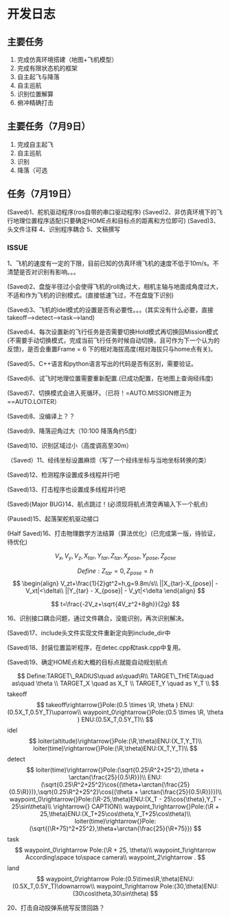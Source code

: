 # 开发日志

## 主要任务

1. 完成仿真环境搭建（地图+飞机模型）
2. 完成有限状态机的框架
3. 自主起飞与降落
4. 自主巡航
5. 识别位置解算
6. 俯冲精确打击

## 主要任务（7月9日）

1. 完成自主起飞
2. 自主巡航
3. 识别
4. 降落（可选

## 任务（7月19日）

(Saved)1、舵机驱动程序(ros自带的串口驱动程序)
(Saved)2、非仿真环境下的飞行地理位置程序适配(只要确定HOME点和目标点的距离和方位即可)
(Saved)3、头文件注释
4、识别程序耦合
5、文稿撰写

### ISSUE

1、飞机的速度有一定的下限，目前已知的仿真环境飞机的速度不低于10m/s。不清楚是否对识别有影响。。。

(Saved)2、盘旋半径过小会使得飞机的roll角过大，相机主轴与地面成角度过大，不适和作为飞机的识别模式。(直接低速飞过，不在盘旋下识别)

(Saved)3、飞机的idel模式的设置是否有必要性。。。(其实没有什么必要，直接takeoff-->detect-->task-->land)

(Saved)4、每次设置新的飞行任务是否需要切换Hold模式再切换回Mission模式(不需要手动切换模式，完成当前飞行任务时候自动切换，且可作为下一个认为的反馈)，是否会重置Frame = 6 下的相对海拔高度(相对海拔只与home点有关)。

(Saved)5、C++语言和python语言写出的代码是否有区别，需要验证。

(Saved)6、试飞时地理位置需要重新配置.(已成功配置，在地图上查询经纬度)

(Saved)7、切换模式会进入死循环。（已将！=AUTO.MISSION修正为==AUTO.LOITER）

(Saved)8、没编译上？？

(Saved)9、降落迎角过大（10:100 降落角约5度）

(Saved)10、识别区域过小（高度调高至30m）

（Saved）11、经纬坐标设置麻烦（写了一个经纬坐标与当地坐标转换的类）

(Saved)12、检测程序设置成多线程并行吧

(Saved)13、打击程序也设置成多线程并行吧

(Saved){Major BUG}14、航点跳过！(必须现将航点清空再输入下一个航点)

(Paused)15、起落架舵机驱动接口

(Half Saved)16、打击物理数学方法结算（算法优化）(已完成第一版，待验证，待优化)

$$
V_x,V_y,V_z,X_{tar},Y_{tar},Z_{tar},X_{pose},Y_{pose},Z_{pose}
$$

$$
Define:Z_{tar} = 0,Z_{pose} = h
$$
$$
\begin{align}
    V_zt+\frac{1}{2}gt^2=h,g=9.8m/s\\
    ||X_{tar}-X_{pose}| - V_xt|<\delta\\
    ||Y_{tar} - X_{pose}| - V_yt|<\delta
\end{align}
$$

$$
t=\frac{-2V_z+\sqrt{4V_z^2+8gh}}{2g}
$$

16、识别接口耦合问题，通过文件耦合，没能识别，再次识别解决。

(Saved)17、include头文件实现文件重新定向到include_dir中

(Saved)18、封装位置监听程序，在detec.cpp和task.cpp中复用。

(Saved)19、确定HOME点和大概的目标点就能自动规划航点

$$
Define:TARGET\_RADIUS\quad as\quad\R\\
TARGET\_THETA\quad as\quad \theta \\
TARGET_X \quad as X_T \\
TARGET_Y \quad as Y_T \\
$$
takeoff
$$
takeoff\rightarrow{}Pole:(0.5 \times \R, \theta ) ENU:(0.5X_T,0.5Y_T)\uparrow\\
waypoint_0\rightarrow{}Pole:(0.5 \times \R, \theta ) ENU:(0.5X_T,0.5Y_T)\\
$$
idel
$$
loiter(altitude)\rightarrow{}Pole:(\R,\theta)ENU:(X_T,Y_T)\\
loiter(time)\rightarrow{}Pole:(\R,\theta)ENU:(X_T,Y_T)\\
$$
detect
$$
loiter(time)\rightarrow{}Pole:(\sqrt{0.25\R^2+25^2},\theta + \arctan{\frac{25}{0.5\R}})\\
ENU:(\sqrt{0.25\R^2+25^2}\cos{(\theta+\arctan{\frac{25}{0.5\R}})},\sqrt{0.25\R^2+25^2}\cos{(\theta + \arctan{\frac{25}{0.5\R}})})\\
waypoint_0\rightarrow{}Pole:(\R-25,\theta)ENU:(X_T - 25\cos{\theta},Y_T - 25\sin\theta)\\
\rightarrow{} CAPTION\\
waypoint_1\rightarrow{}Pole:(\R + 25,\theta)ENU:(X_T+25\cos\theta,Y_T+25\cos\theta)\\
loiter(time)\rightarrow{}Pole:(\sqrt{(\R+75)^2+25^2},\theta+\arctan{\frac{25}{\R+75}})
$$
task
$$
waypoint_0\rightarrow Pole:(\R + 25, \theta)\\
waypoint_1\rightarrow According\space to\space camera\\
waypoint_2\rightarrow .
$$
land
$$
waypoint_0\rightarrow Pole:(0.5\times\R,\theta)ENU:(0.5X_T,0.5Y_T)\downarrow\\
waypoint_1\rightarrow Pole:(30,\theta)ENU:(30\cos\theta,30\sin\theta)
$$

20、打击自动投弹系统写反馈回路？
